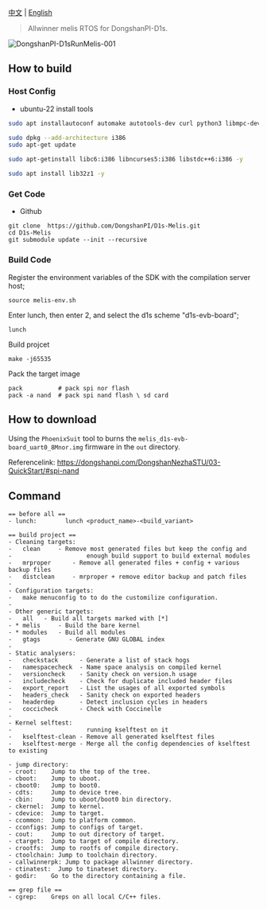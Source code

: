 [中文](README_CN.md) | [English](README.md)

> Allwinner melis RTOS for DongshanPI-D1s.

![DongshanPI-D1sRunMelis-001](https://cdn.staticaly.com/gh/DongshanPI/Docs-Photos@master/DongshanPI-D1sRunMelis-001.jpg)


## How to build

### Host Config

* ubuntu-22 install tools

```bash
sudo apt installautoconf automake autotools-dev curl python3 libmpc-dev libmpfr-dev libgmp-dev gawk build-essential bison flex texinfo gperf libtool patchutils bc zlib1g-dev libexpat-dev

sudo dpkg --add-architecture i386
sudo apt-get update

sudo apt-getinstall libc6:i386 libncurses5:i386 libstdc++6:i386 -y

sudo apt install lib32z1 -y
```



### Get Code

* Github

```ba
git clone  https://github.com/DongshanPI/D1s-Melis.git
cd D1s-Melis 
git submodule update --init --recursive
```



### Build Code

Register the environment variables of the SDK with the compilation server host;

```shell
source melis-env.sh
```

Enter lunch, then enter 2, and select the d1s scheme "d1s-evb-board";
```shell
lunch
```

Build projcet
```shell
make -j65535
```

Pack the target image
```shell
pack          # pack spi nor flash
pack -a nand  # pack spi nand flash \ sd card
```



## How to download

Using the `PhoenixSuit` tool to burns the `melis_d1s-evb-board_uart0_8Mnor.img` firmware in the `out` directory.

Referencelink: https://dongshanpi.com/DongshanNezhaSTU/03-QuickStart/#spi-nand




## Command
```
== before all ==
- lunch:        lunch <product_name>-<build_variant>

== build project ==
- Cleaning targets:
-   clean	  - Remove most generated files but keep the config and
-                     enough build support to build external modules
-   mrproper	  - Remove all generated files + config + various backup files
-   distclean	  - mrproper + remove editor backup and patch files
-
- Configuration targets:
-   make menuconfig to to do the customilize configuration.
-
- Other generic targets:
-   all	  - Build all targets marked with [*]
- * melis	  - Build the bare kernel
- * modules	  - Build all modules
-   gtags        - Generate GNU GLOBAL index
-
- Static analysers:
-   checkstack      - Generate a list of stack hogs
-   namespacecheck  - Name space analysis on compiled kernel
-   versioncheck    - Sanity check on version.h usage
-   includecheck    - Check for duplicate included header files
-   export_report   - List the usages of all exported symbols
-   headers_check   - Sanity check on exported headers
-   headerdep       - Detect inclusion cycles in headers
-   coccicheck      - Check with Coccinelle
-
- Kernel selftest:
-                     running kselftest on it
-   kselftest-clean - Remove all generated kselftest files
-   kselftest-merge - Merge all the config dependencies of kselftest to existing

- jump directory:
- croot:    Jump to the top of the tree.
- cboot:    Jump to uboot.
- cboot0:   Jump to boot0.
- cdts:     Jump to device tree.
- cbin:     Jump to uboot/boot0 bin directory.
- ckernel:  Jump to kernel.
- cdevice:  Jump to target.
- ccommon:  Jump to platform common.
- cconfigs: Jump to configs of target.
- cout:     Jump to out directory of target.
- ctarget:  Jump to target of compile directory.
- crootfs:  Jump to rootfs of compile directory.
- ctoolchain: Jump to toolchain directory.
- callwinnerpk: Jump to package allwinner directory.
- ctinatest:  Jump to tinateset directory.
- godir:    Go to the directory containing a file.

== grep file ==
- cgrep:    Greps on all local C/C++ files.
```
